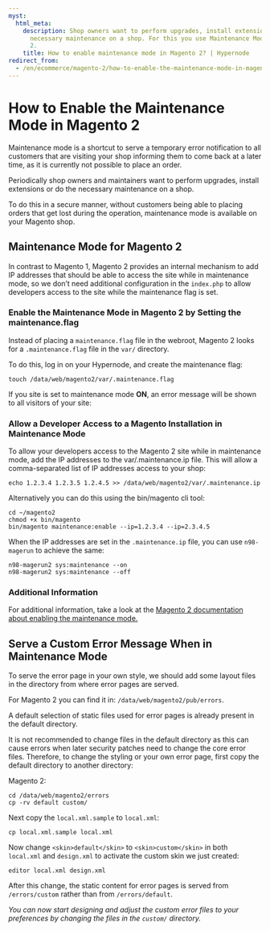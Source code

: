 ```yaml
---
myst:
  html_meta:
    description: Shop owners want to perform upgrades, install extensions or do the
      necessary maintenance on a shop. For this you use Maintenance Mode in Magento
      2.
    title: How to enable maintenance mode in Magento 2? | Hypernode
redirect_from:
  - /en/ecommerce/magento-2/how-to-enable-the-maintenance-mode-in-magento-2/
---
```


<!-- source: https://support.hypernode.com/en/ecommerce/magento-2/how-to-enable-the-maintenance-mode-in-magento-2/ -->

# How to Enable the Maintenance Mode in Magento 2

Maintenance mode is a shortcut to serve a temporary error notification to all customers that are visiting your shop informing them to come back at a later time, as it is currently not possible to place an order.

Periodically shop owners and maintainers want to perform upgrades, install extensions or do the necessary maintenance on a shop.

To do this in a secure manner, without customers being able to placing orders that get lost during the operation, maintenance mode is available on your Magento shop.

## Maintenance Mode for Magento 2

In contrast to Magento 1, Magento 2 provides an internal mechanism to add IP addresses that should be able to access the site while in maintenance mode, so we don’t need additional configuration in the `index.php` to allow developers access to the site while the maintenance flag is set.

### Enable the Maintenance Mode in Magento 2 by Setting the maintenance.flag

Instead of placing a `maintenance.flag` file in the webroot, Magento 2 looks for a `.maintenance.flag` file in the `var/` directory.

To do this, log in on your Hypernode, and create the maintenance flag:

```nginx
touch /data/web/magento2/var/.maintenance.flag
```

If you site is set to maintenance mode **ON**, an error message will be shown to all visitors of your site:

### Allow a Developer Access to a Magento Installation in Maintenance Mode

To allow your developers access to the Magento 2 site while in maintenance mode, add the IP addresses to the var/.maintenance.ip file. This will allow a comma-separated list of IP addresses access to your shop:

```nginx
echo 1.2.3.4 1.2.3.5 1.2.4.5 >> /data/web/magento2/var/.maintenance.ip
```

Alternatively you can do this using the bin/magento cli tool:

```nginx
cd ~/magento2
chmod +x bin/magento
bin/magento maintenance:enable --ip=1.2.3.4 --ip=2.3.4.5
```

When the IP addresses are set in the `.maintenance.ip` file, you can use `n98-magerun` to achieve the same:

```nginx
n98-magerun2 sys:maintenance --on
n98-magerun2 sys:maintenance --off
```

### Additional Information

For additional information, take a look at the [Magento 2 documentation about enabling the maintenance mode.](https://devdocs.magento.com/guides/v2.3/install-gde/install/cli/install-cli-subcommands-maint.html)

## Serve a Custom Error Message When in Maintenance Mode

To serve the error page in your own style, we should add some layout files in the directory from where error pages are served.

For Magento 2 you can find it in: `/data/web/magento2/pub/errors`.

A default selection of static files used for error pages is already present in the default directory.

It is not recommended to change files in the default directory as this can cause errors when later security patches need to change the core error files. Therefore, to change the styling or your own error page, first copy the default directory to another directory:

Magento 2:

```nginx
cd /data/web/magento2/errors
cp -rv default custom/
```

Next copy the `local.xml.sample` to `local.xml`:

```nginx
cp local.xml.sample local.xml
```

Now change `<skin>default</skin>` to `<skin>custom</skin>` in both `local.xml` and `design.xml` to activate the custom skin we just created:

```nginx
editor local.xml design.xml
```

After this change, the static content for error pages is served from `/errors/custom` rather than from `/errors/default`.

*You can now start designing and adjust the custom error files to your preferences by changing the files in the `custom/` directory.*
